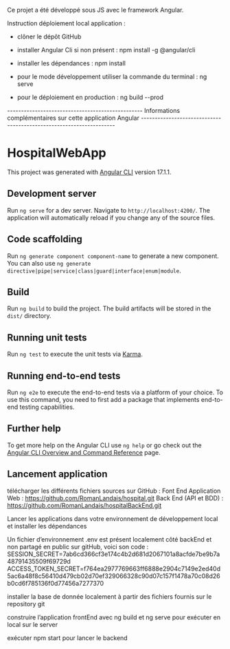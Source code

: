 Ce projet a été développé sous JS avec le framework Angular.

Instruction déploiement local application :

- clôner le dépôt GitHub

- installer Angular Cli si non présent : npm install -g @angular/cli

- installer les dépendances : npm install 

- pour le mode développement utiliser la commande du terminal : ng serve

- pour le déploiement en production : ng build --prod

------------------------------------------------- Informations complémentaires sur cette application Angular --------------------------------------------------------------------

# HospitalWebApp

This project was generated with [Angular CLI](https://github.com/angular/angular-cli) version 17.1.1.

## Development server

Run `ng serve` for a dev server. Navigate to `http://localhost:4200/`. The application will automatically reload if you change any of the source files.

## Code scaffolding

Run `ng generate component component-name` to generate a new component. You can also use `ng generate directive|pipe|service|class|guard|interface|enum|module`.

## Build

Run `ng build` to build the project. The build artifacts will be stored in the `dist/` directory.

## Running unit tests

Run `ng test` to execute the unit tests via [Karma](https://karma-runner.github.io).

## Running end-to-end tests

Run `ng e2e` to execute the end-to-end tests via a platform of your choice. To use this command, you need to first add a package that implements end-to-end testing capabilities.

## Further help

To get more help on the Angular CLI use `ng help` or go check out the [Angular CLI Overview and Command Reference](https://angular.io/cli) page.

## Lancement application
télécharger les différents fichiers sources sur GitHub :
Font End Application Web : https://github.com/RomanLandais/hospital.git
Back End (API et BDD) : https://github.com/RomanLandais/hospitalBackEnd.git

Lancer les applications dans votre environnement de développement local et installer les dépendances

Un fichier d’environnement .env est présent localement côté backEnd et non partagé en public sur gitHub, voici son code : 
SESSION_SECRET=7ab6cd366cf3e174c4b2d681d2067101a8acfde7be9b7a48791435509f69729d  
ACCESS_TOKEN_SECRET=f764ea2977769663ff6888e2904c7149e2ed40d5ac6a48f8c56410d479cb02d70ef329066328c90d07c157f1478a70c08d26b0cd6f785136f0d77456a7277370

installer la base de donnée localement à partir des fichiers fournis sur le repository git

construire l’application frontEnd avec ng build et ng serve pour exécuter en local sur le server

exécuter npm start pour lancer le backend


